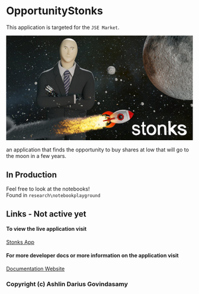 # OpportunityStonks

This application is targeted for the `JSE Market`.

![Stonks](./static/img/stonksmoon.jpg)

an application that finds the opportunity to buy shares at low that will go to the moon in a few years.

## In Production
Feel free to look at the notebooks!
<br>
Found in `research\notebookplayground`


## Links - Not active yet
#### To view the live application visit 

[Stonks App](stonks.adgstudios.co.za)


#### For more developer docs or more information on the application visit 

[Documentation Website](stonkdocs.adgstudios.co.za)

### Copyright (c) Ashlin Darius Govindasamy 